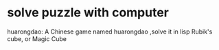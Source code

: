 # solve puzzle with computer
huarongdao: A Chinese game named huarongdao ,solve it  in lisp
Rubik's cube, or Magic Cube
